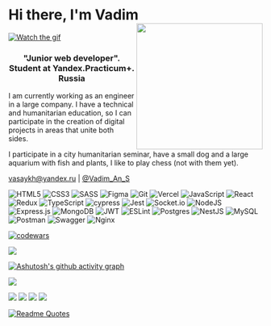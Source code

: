  <h1 align="left" >Hi there, I'm Vadim 
  <img align="right" height="250" src="https://media.giphy.com/media/cmCEsJZHYBPels360q/giphy.gif" />
 </h1>

   [![Watch the gif](https://media.giphy.com/media/smzfl3E7a4iHK/giphy.gif)](https://media.giphy.com/media/smzfl3E7a4iHK/giphy.gif=500x250)

 

<!--
<img align="right" height="250" src="https://media.tenor.com/vOfmcVd-haMAAAAC/code-purpose-of-life.gif" />
<img align="right" height="132" src="https://media.giphy.com/media/cmCEsJZHYBPels360q/giphy.gif" />
<img src="https://github.com/blackcater/blackcater/raw/main/images/Hi.gif" height="1000"/>
-->
<h3 align="center">"Junior web developer". Student at Yandex.Practicum+. Russia </h3>
<p>I am currently working as an engineer in a large company. I have a technical and humanitarian education, so I can participate in the creation of digital projects in areas that unite both sides.</p>
<p>
I participate in a city humanitarian seminar, have a small dog and a large aquarium with fish and plants, I like to play chess (not with them yet).</p>
 
<vasaykh@yandex.ru> |   [@Vadim_An_S](http://t-do.ru/@Vadim_An_S "Telegram channel")


![HTML5](https://img.shields.io/badge/html5-%23E34F26.svg?style=for-the-badge&logo=html5&logoColor=white)
![CSS3](https://img.shields.io/badge/css3-%231572B6.svg?style=for-the-badge&logo=css3&logoColor=white)
![SASS](https://img.shields.io/badge/SASS-hotpink.svg?style=for-the-badge&logo=SASS&logoColor=white)
![Figma](https://img.shields.io/badge/figma-%23F24E1E.svg?style=for-the-badge&logo=figma&logoColor=white)
![Git](https://img.shields.io/badge/git-%23F05033.svg?style=for-the-badge&logo=git&logoColor=white)
![Vercel](https://img.shields.io/badge/vercel-%23000000.svg?style=for-the-badge&logo=vercel&logoColor=white)
![JavaScript](https://img.shields.io/badge/javascript-%23323330.svg?style=for-the-badge&logo=javascript&logoColor=%23F7DF1E)
![React](https://img.shields.io/badge/react-%2320232a.svg?style=for-the-badge&logo=react&logoColor=%2361DAFB)
![Redux](https://img.shields.io/badge/redux-%23593d88.svg?style=for-the-badge&logo=redux&logoColor=white)
![TypeScript](https://img.shields.io/badge/typescript-%23007ACC.svg?style=for-the-badge&logo=typescript&logoColor=white)
![cypress](https://img.shields.io/badge/-cypress-%23E5E5E5?style=for-the-badge&logo=cypress&logoColor=058a5e)
![Jest](https://img.shields.io/badge/-jest-%23C21325?style=for-the-badge&logo=jest&logoColor=white)
![Socket.io](https://img.shields.io/badge/Socket.io-black?style=for-the-badge&logo=socket.io&badgeColor=010101)
![NodeJS](https://img.shields.io/badge/node.js-6DA55F?style=for-the-badge&logo=node.js&logoColor=white)
![Express.js](https://img.shields.io/badge/express.js-%23404d59.svg?style=for-the-badge&logo=express&logoColor=%2361DAFB)
![MongoDB](https://img.shields.io/badge/MongoDB-%234ea94b.svg?style=for-the-badge&logo=mongodb&logoColor=white)
![JWT](https://img.shields.io/badge/JWT-black?style=for-the-badge&logo=JSON%20web%20tokens)
![ESLint](https://img.shields.io/badge/ESLint-4B3263?style=for-the-badge&logo=eslint&logoColor=white)
![Postgres](https://img.shields.io/badge/postgres-%23316192.svg?style=for-the-badge&logo=postgresql&logoColor=white)
![NestJS](https://img.shields.io/badge/nestjs-%23E0234E.svg?style=for-the-badge&logo=nestjs&logoColor=white)
![MySQL](https://img.shields.io/badge/mysql-%2300f.svg?style=for-the-badge&logo=mysql&logoColor=white)
![Postman](https://img.shields.io/badge/Postman-FF6C37?style=for-the-badge&logo=postman&logoColor=white)
![Swagger](https://img.shields.io/badge/-Swagger-%23Clojure?style=for-the-badge&logo=swagger&logoColor=white)
![Nginx](https://img.shields.io/badge/nginx-%23009639.svg?style=for-the-badge&logo=nginx&logoColor=white)


[![codewars](https://www.codewars.com/users/vasaykh/badges/micro)](https://www.codewars.com/users/vasaykh)


<!--[![Top Langs](https://github-readme-stats.vercel.app/api/top-langs/?username=vasaykh2&layout=compact)](https://github.com/anuraghazra/github-readme-stats)

[![Anurag's GitHub stats](https://github-readme-stats.vercel.app/api?username=vasaykh2)](https://github.com/anuraghazra/github-readme-stats)-->

![](https://komarev.com/ghpvc/?username=vasaykh2)

[![Ashutosh's github activity graph](https://github-readme-activity-graph.vercel.app/graph?username=vasaykh2&theme=gotham)](https://github.com/ashutosh00710/github-readme-activity-graph)

<!--Карточка профиля:--> 
![](https://github-profile-summary-cards.vercel.app/api/cards/profile-details?username=vasaykh2&theme=solarized_dark)

<!--Статистика языков в коммитах; Статистика языков в репозиториях; Статистика профиля; Данные по коммитам за сутки:-->
![](https://github-profile-summary-cards.vercel.app/api/cards/most-commit-language?username=vasaykh2&theme=solarized_dark)
![](https://github-profile-summary-cards.vercel.app/api/cards/repos-per-language?username=vasaykh2&theme=solarized_dark)
![](https://github-profile-summary-cards.vercel.app/api/cards/stats?username=vasaykh2&theme=solarized_dark)
![](https://github-profile-summary-cards.vercel.app/api/cards/productive-time?username=vasaykh2&theme=solarized_dark)

[![Readme Quotes](https://quotes-github-readme.vercel.app/api?type=horizontal&theme=dark)](https://github.com/piyushsuthar/github-readme-quotes)

<!--
[![trophy](https://github-profile-trophy.vercel.app/?vasaykh2=ryo-ma)](https://github.com/ryo-ma/github-profile-trophy)

**vasaykh2/vasaykh2** is a ✨ _special_ ✨ repository because its `README.md` (this file) appears on your GitHub profile.

Here are some ideas to get you started:

- 🔭 I’m currently working on ...
- 🌱 I’m currently learning ...
- 👯 I’m looking to collaborate on ...
- 🤔 I’m looking for help with ...
- 💬 Ask me about ...
- 📫 How to reach me: ...
- 😄 Pronouns: ...
- ⚡ Fun fact: ...
-->
